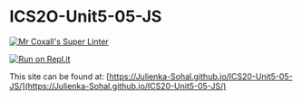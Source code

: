 # ICS2O-Unit5-05-JS

[![Mr Coxall's Super Linter](https://github.com/Julienka-Sohal/ICS20-Unit5-05-JS/workflows/Mr%20Coxall's%20Super%20Linter/badge.svg)](https://github.com/Julienka-Sohal/ICS20-Unit5-05-JS/actions/)

[![Run on Repl.it](https://repl.it/badge/github/Julienka-Sohal/ICS20-Unit5-05-JS)](https://repl.it/github/Julienka-Sohal/ICS20-Unit5-05-JS)

This site can be found at: [https://Julienka-Sohal.github.io/ICS20-Unit5-05-JS/](https://Julienka-Sohal.github.io/ICS20-Unit5-05-JS/)
